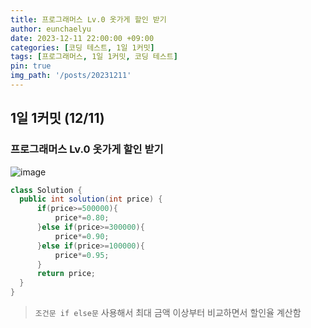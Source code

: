 ```yaml
---
title: 프로그래머스 Lv.0 옷가게 할인 받기
author: eunchaelyu
date: 2023-12-11 22:00:00 +09:00
categories: [코딩 테스트, 1일 1커밋]
tags: [프로그래머스, 1일 1커밋, 코딩 테스트]
pin: true
img_path: '/posts/20231211'
---
```


## 1일 1커밋 (12/11)
### 프로그래머스 Lv.0 옷가게 할인 받기
  ![image](https://github.com/eunchaelyu/eunchaelyu.github.io/assets/119996957/e4101784-b467-4acb-854f-7158f10a6380)

  ```java
  class Solution {
    public int solution(int price) {
        if(price>=500000){
            price*=0.80;
        }else if(price>=300000){
            price*=0.90;
        }else if(price>=100000){
            price*=0.95;
        }
        return price;
    }
}
```

> ``조건문 if else문`` 사용해서 최대 금액 이상부터 비교하면서 할인율 계산함 
